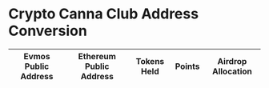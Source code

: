 # Crypto Canna Club Address Conversion
| Evmos Public Address | Ethereum Public Address  | Tokens Held   |   Points    | Airdrop Allocation | 
|----------------------|--------------------------|---------------|-------------|--------------------|
